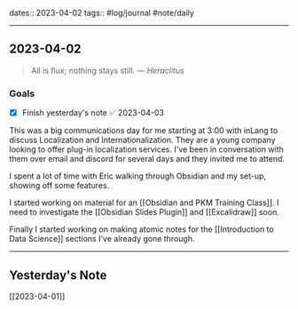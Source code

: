 dates:: 2023-04-02
tags:: #log/journal #note/daily 

---
## 2023-04-02

> All is flux; nothing stays still.
> — <cite>Heraclitus</cite>

### Goals 

- [x] Finish yesterday's note ✅ 2023-04-03

This was a big communications day for me starting at 3:00 with inLang to discuss Localization and Internationalization. They are a young company looking to offer plug-in localization services. I've been in conversation with them over email and discord for several days and they invited me to attend.

I spent a lot of time with Eric walking through Obsidian and my set-up, showing off some features. 

I started working on material for an [[Obsidian and PKM Training Class]]. I need to investigate the [[Obsidian Slides Plugin]] and [[Excalidraw]] soon.

Finally I started working on making atomic notes for the [[Introduction to Data Science]] sections I've already gone through.

---
## Yesterday's Note

[[2023-04-01]]


